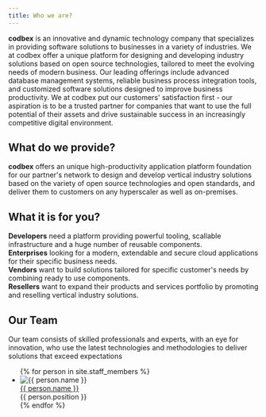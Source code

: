 ```yaml
---
title: Who we are?
---
```


<b>codbex</b> is an innovative and dynamic technology company that specializes in providing software solutions to businesses in a variety of industries.
We at codbex offer a unique platform for designing and developing industry solutions based on open source technologies, tailored to meet the evolving needs of modern business. Our leading offerings include advanced database management systems, reliable business process integration tools, and customized software solutions designed to improve business productivity.
We at codbex put our customers' satisfaction first - our aspiration is to be a trusted partner for companies that want to use the full potential of their assets and drive sustainable success in an increasingly competitive digital environment.

## What do we provide?

<b>codbex</b> offers an unique high-productivity application platform foundation for our partner's network to design and develop vertical industry solutions based on the variety of
open source technologies and open standards, and deliver them to customers on any hyperscaler as well as on-premises.

## What it is for you?

<strong>Developers</strong> need a platform providing powerful tooling, scallable infrastructure and a huge number of reusable components.<br>
<strong>Enterprises</strong> looking for a modern, extendable and secure cloud applications for their specific business needs.<br>
<strong>Vendors</strong> want to build solutions tailored for specific customer's needs by combining ready to use components.<br>
<strong>Resellers</strong> want to expand their products and services portfolio by promoting and reselling vertical industry solutions.<br>

## Our Team

Our team consists of skilled professionals and experts, with an eye for innovation, who use the latest technologies and methodologies to deliver solutions that exceed expectations

<ul class="staff">
	{% for person in site.staff_members %}
		<li>
			<div class="square-image"><img src="{% include relative-src.html src=person.image_path %}" alt="{{ person.name }}"/></div>
			<div class="name"><a target="_blank" href="https://twitter.com/{{ person.twitter }}">{{ person.name }}</a></div>
			<div class="position">{{ person.position }}</div>
		</li>
	{% endfor %}
</ul>